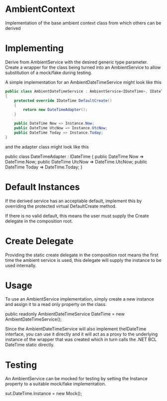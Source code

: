 # AmbientContext
Implementation of the base ambient context class from which others can be derived

# Implementing
Derive from AmbientService with the desired generic type parameter. Create a wrapper for the class being turned into an 
AmbientService to allow substitution of a mock/fake during testing.

A simple implementation for an AmbientDateTimeService might look like this

```csharp
public class AmbientDateTimeService : AmbientService<IDateTime>, IDateTime
{
    protected override IDateTime DefaultCreate()
    {
        return new DateTimeAdapter();
    }

    public DateTime Now => Instance.Now;
    public DateTime UtcNow => Instance.UtcNow;
    public DateTime Today => Instance.Today;
}
```    
and the adapter class might look like this

public class DateTimeAdapter : IDateTime
{
    public DateTime Now => DateTime.Now;
    public DateTime UtcNow => DateTime.UtcNow;
    public DateTime Today => DateTime.Today;
}

# Default Instances
If the derived service has an acceptable default, implement this by overriding the protected virtual DefaultCreate method.

If there is no valid default, this means the user must supply the Create delegate in the composition root.

# Create Delegate
Providing the static create delegate in the composition root means the first time the ambient service is used, this delegate will supply
the instance to be used internally.

# Usage
To use an AmbientService implementation, simply create a new instance and assign it to a read only property on the class.

public readonly AmbientDateTimeService DateTime = new AmbientDateTimeService();

Since the AmbientDateTimeService will also implement theIDateTime interface, you can use it directly and it will act as a proxy to the 
underlying instance of the wrapper that was created which in turn calls the .NET BCL DateTime static directly.

# Testing
An AmbientService can be mocked for testing by setting the Instance property to a suitable mock/fake implementation.

sut.DateTime.Instance = new Mock<IDateTime>();

